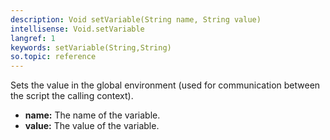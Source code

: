 ```yaml
---
description: Void setVariable(String name, String value)
intellisense: Void.setVariable
langref: 1
keywords: setVariable(String,String)
so.topic: reference
---
```



Sets the value in the global environment (used for communication between the script the calling context).



* **name:** The name of the variable.
* **value:** The value of the variable.


